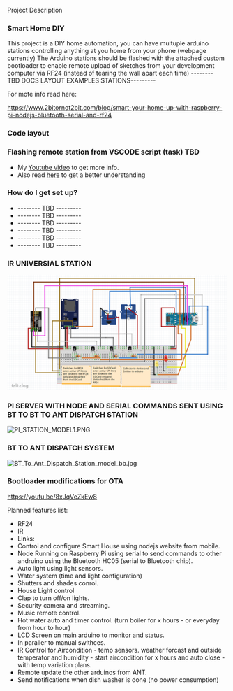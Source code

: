Project Description

### Smart Home DIY ###
This project is a DIY home automation, you can have multuple arduino stations controlling anything at you home from your phone (webpage currently)
The Arduino stations should be flashed with the attached custom bootloader to enable remote upload of sketches from your development computer via RF24 (instead of tearing the wall apart each time)
-------- TBD DOCS LAYOUT EXAMPLES STATIONS---------

For mote info read here:

https://www.2bitornot2bit.com/blog/smart-your-home-up-with-raspberry-pi-nodejs-bluetooth-serial-and-rf24

### Code layout ###

### Flashing remote station from VSCODE script (task) TBD ###

* My [Youtube video](https://youtu.be/8xJqVeZkEw8) to get more info.
* Also read [here](https://www.2bitornot2bit.com/blog/arduino-bootloader-with-ota-over-the-air-support-over-nrf24l01) to get a better understanding 



### How do I get set up? ###

* -------- TBD ---------
* -------- TBD ---------
* -------- TBD ---------
* -------- TBD ---------
* -------- TBD ---------
* -------- TBD ---------



### IR UNIVERSIAL STATION ###
![SmartHomeDIY/SmartHome/Other/Models_Images/IR_STATION/IR_STATION_MODEL1.PNG](/SmartHome/Other/Models_Images/IR_STATION/IR_STATION_MODEL1.PNG)

### PI SERVER WITH NODE AND SERIAL COMMANDS SENT USING BT TO BT TO ANT DISPATCH STATION ###
![PI_STATION_MODEL1.PNG](https://bitbucket.org/repo/86Rb8B/images/3356847782-PI_STATION_MODEL1.PNG)

### BT TO ANT DISPATCH SYSTEM ###
![BT_To_Ant_Dispatch_Station_model_bb.jpg](https://bitbucket.org/repo/86Rb8B/images/3146339184-BT_To_Ant_Dispatch_Station_model_bb.jpg)

### Bootloader modifications for OTA
https://youtu.be/8xJqVeZkEw8


Planned features list:

* RF24
* IR
* Links:
* Control and configure Smart House using nodejs website from mobile.
* Node Running on Raspberry Pi using serial to send commands to other andruino using the Bluetooth HC05 (serial to Bluetooth chip).
* Auto light using light sensors.
* Water system (time and light configuration)
* Shutters and shades conrol.
* House Light control
* Clap to turn off/on lights.
* Security camera and streaming.
* Music remote control.
* Hot water auto and timer control. (turn boiler for x hours - or everyday from hour to hour)
* LCD Screen on main arduino to monitor and status.
* In paraller to manual swithces.
* IR Control for Aircondition - temp sensors. weather forcast and outside temperator and humidity - start aircondition for x hours and auto close - with temp variation plans.
* Remote update the other arduinos from ANT.
* Send notifications when dish washer is done (no power consumption)
